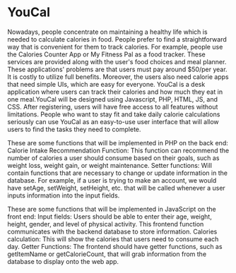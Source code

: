# YouCal

Nowadays, people concentrate on maintaining a healthy life which is needed to calculate calories in food. People prefer to find a straightforward way that is convenient for them to track calories. For example, people use the Calories Counter App or My Fitness Pal as a food tracker. These services are provided along with the user's food choices and meal planner. These applications' problems are that users must pay around $50/per year. It is costly to utilize full benefits. Moreover, the users also need calorie apps that need simple UIs, which are easy for everyone. YouCal is a desk application where users can track their calories and how much they eat in one meal.YouCal will be designed using Javascript, PHP, HTML, JS, and CSS. After registering, users will have free access to all features without limitations. People who want to stay fit and take daily calorie calculations seriously can use YouCal as an easy-to-use user interface that will allow users to find the tasks they need to complete. 

These are some functions that will be implemented in PHP on the back end:
Calorie Intake Recommendation Function: This function can recommend the number of calories a user should consume based on their goals, such as weight loss, weight gain, or weight maintenance.
Setter functions: Will contain functions that are necessary to change or update information in the database. For example, if a user is trying to make an account, we would have setAge, setWeight, setHeight, etc. that will be called whenever a user inputs information into the input fields.

These are some functions that will be implemented in JavaScript on the front end:
Input fields: Users should be able to enter their age, weight, height, gender, and level of physical activity. This frontend function communicates with the backend database to store information.
Calories calculation: This will show the calories that users need to consume each day.
Getter Functions: The frontend should have getter functions, such as getItemName or getCalorieCount, that will grab information from the database to display onto the web app.
